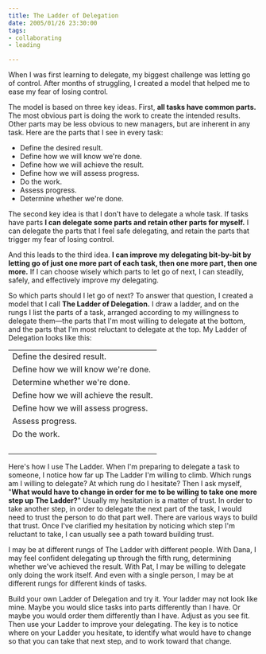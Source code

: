 ```yaml
--- 
title: The Ladder of Delegation
date: 2005/01/26 23:30:00
tags: 
- collaborating
- leading

---
```


<p>When I was first learning to delegate, my biggest challenge was letting go of control.  After months of struggling, I created a model that helped me to ease my fear of losing control.</p>
<p>The model is based on three key ideas.  First, <strong>all tasks have common parts.</strong>  The most obvious part is doing the work to create the intended results.  Other parts may be less obvious to new managers, but are inherent in any task.  Here are the parts that I see in every task:</p>
<ul>
<li>Define the desired result.</li>
<li>Define how we will know we're done.</li>
<li>Define how we will achieve the result.</li>
<li>Define how we will assess progress.</li>
<li>Do the work.</li>
<li>Assess progress.</li>
<li>Determine whether we're done.</li>
</ul>
<p>The second key idea is that I don't have to delegate a whole task.  If tasks have parts <strong>I can delegate some parts and retain other parts for myself.</strong>  I can delegate the parts that I feel safe delegating, and retain the parts that trigger my fear of losing control.</p>
<p>And this leads to the third idea.  <strong>I can improve my delegating bit-by-bit by letting go of just one more part of each task, then one more part, then one more.</strong>  If I can choose wisely which parts to let go of next, I can steadily, safely, and effectively improve my delegating.</p>
<p>So which parts should I let go of next?  To answer that question, I created a model that I call <strong>The Ladder of Delegation.</strong>  I draw a ladder, and on the rungs I list the parts of a task, arranged according to my willingness to delegate them—the parts that I'm most willing to delegate at the bottom, and the parts that I'm most reluctant to delegate at the top.  My Ladder of Delegation looks like this:</p>
<table>
<tr>
<td>Define the desired result.</td>
</tr>
<tr>
<td>Define how we will know we're done.</td>
</tr>
<tr>
<td>Determine whether we're done.</td>
</tr>
<tr>
<td>Define how we will achieve the result.</td>
</tr>
<tr>
<td>Define how we will assess progress.</td>
</tr>
<tr>
<td>Assess progress.</td>
</tr>
<tr>
<td>Do the work.</td>
</tr>
<tr>
<td> </td>
</tr>
</table>
<p>Here's how I use The Ladder.  When I'm preparing to delegate a task to someone, I notice how far up The Ladder I'm willing to climb.  Which rungs am I willing to delegate?  At which rung do I hesitate?  Then I ask myself, "<strong>What would have to change in order for me to be willing to take one more step up The Ladder?</strong>"  Usually my hesitation is a matter of trust.  In order to take another step, in order to delegate the next part of the task, I would need to trust the person to do that part well.  There are various ways to build that trust.  Once I've clarified my hesitation by noticing which step I'm reluctant to take, I can usually see a path toward building trust.</p>
<p>I may be at different rungs of The Ladder with different people.  With Dana, I may feel confident delegating up through the fifth rung, determining whether we've achieved the result.  With Pat, I may be willing to delegate only doing the work itself.  And even with a single person, I may be at different rungs for different kinds of tasks.</p>
<p>Build your own Ladder of Delegation and try it.  Your ladder may not look like mine.  Maybe you would slice tasks into parts differently than I have.  Or maybe you would order them differently than I have.  Adjust as you see fit.  Then use your Ladder to improve your delegating.  The key is to notice where on your Ladder you hesitate, to identify what would have to change so that you can take that next step, and to work toward that change.</p>
